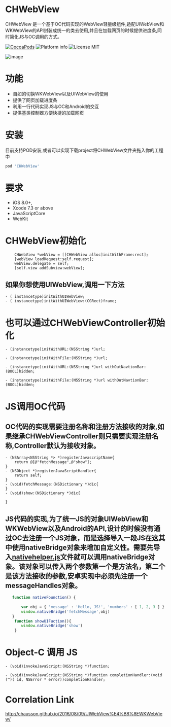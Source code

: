 # CHWebView
CHWebView 是一个基于OC代码实现的WebView轻量级组件,适配UIWebView和WKWebView的API封装成统一的类去使用,并且在加载网页的时候提供进度条,同时简化JS与OC调用的方式。

[![CocoaPods](https://cocoapod-badges.herokuapp.com/v/CHWebView/badge.svg)](http://www.cocoapods.org/?q=CHWebView)
![Platform info](http://img.shields.io/cocoapods/p/CHWebView.svg?style=flat)
![License MIT](https://go-shields.herokuapp.com/license-MIT-blue.png)

![image](https://github.com/chausson/CHWebView/blob/master/Resource/WebView.gif)

# 功能
* 自如的切换WKWebView以及UIWebView的使用
* 提供了网页加载进度条
* 利用一行代码实现JS与OC和Android的交互
* 提供基类控制器方便快捷的加载网页

# 安装
目前支持POD安装,或者可以实现下载project将CHWebView文件夹拖入你的工程中
``` bash
pod 'CHWebView'
```

# 要求
* iOS 8.0+, 
* Xcode 7.3 or above
* JavaScriptCore
* WebKit


# CHWebView初始化
``` obj-c
    CHWebView *webView = [[CHWebView alloc]initWithFrame:rect];
    [webView loadRequest:self.request];
    webView.delegate = self;
    [self.view addSubview:webView];

```
## 如果你想使用UIWebView,调用一下方法
``` obj-c
- ( instancetype)initWithUIWebView; 
- ( instancetype)initWithUIWebView:(CGRect)frame;

```

# 也可以通过CHWebViewController初始化
``` obj-c
- (instancetype)initWithURL:(NSString *)url;

- (instancetype)initWithFile:(NSString *)url;

- (instancetype)initWithURL:(NSString *)url withOutNavtionBar:(BOOL)hidden;

- (instancetype)initWithFile:(NSString *)url withOutNavtionBar:(BOOL)hidden;

```
# JS调用OC代码
## OC代码的实现需要注册名称和注册方法接收的对象,如果继承CHWebViewController则只需要实现注册名称,Controller默认为接收对象。
``` obj-c
- (NSArray<NSString *> *)registerJavascriptName{
    return @[@"fetchMessage",@"show"];
}
- (NSObject *)registerJavaScriptHandler{
    return self;
}
- (void)fetchMessage:(NSDictionary *)dic{
}
- (void)show:(NSDictionary *)dic{

}
```
## JS代码的实现,为了统一JS的对象UIWebView和WKWebView以及Android的API,设计的时候没有通过OC去注册一个JS对象，而是选择导入一段JS在这其中使用nativeBridge对象来增加自定义性。需要先导入[nativehelper.js](https://github.com/chausson/CHWebView/blob/master/nativehelper.js)文件就可以调用nativeBridge对象。该对象可以传入两个参数第一个是方法名，第二个是该方法接收的参数,安卓实现中必须先注册一个messageHandles对象。
``` javascript
   function nativeFounction() {
        
       var obj = { 'message' : 'Hello, JS!', 'numbers' : [ 1, 2, 3 ] };
       window.nativeBridge('fetchMessage',obj)
   }
    function showUIFuction(){
       window.nativeBridge('show')
    }
```
# Object-C 调用 JS
``` obj-c
- (void)invokeJavaScript:(NSString *)function;

- (void)invokeJavaScript:(NSString *)function completionHandler:(void (^)( id, NSError * error))completionHandler;
```

# Correlation Link
http://chausson.github.io/2016/08/09/UIWebView%E4%B8%8EWKWebView/
